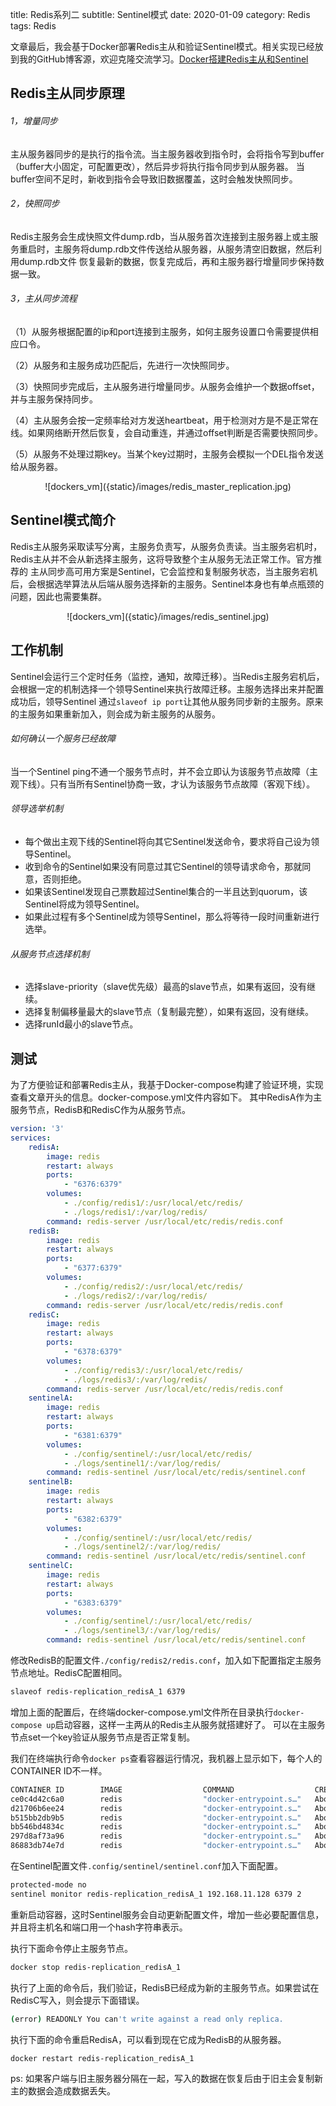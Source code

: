 title: Redis系列二
subtitle: Sentinel模式
date: 2020-01-09
category: Redis
tags: Redis

文章最后，我会基于Docker部署Redis主从和验证Sentinel模式。相关实现已经放到我的GitHub博客源，欢迎克隆交流学习。[Docker搭建Redis主从和Sentinel](https://github.com/boyaziqi/CatsAction/tree/master/examples/redis-replication)

## Redis主从同步原理
###### 1，增量同步
主从服务器同步的是执行的指令流。当主服务器收到指令时，会将指令写到buffer（buffer大小固定，可配置更改），然后异步将执行指令同步到从服务器。
当buffer空间不足时，新收到指令会导致旧数据覆盖，这时会触发快照同步。

###### 2，快照同步
Redis主服务会生成快照文件dump.rdb，当从服务首次连接到主服务器上或主服务重启时，主服务将dump.rdb文件传送给从服务器，从服务清空旧数据，然后利用dump.rdb文件
恢复最新的数据，恢复完成后，再和主服务器行增量同步保持数据一致。

###### 3，主从同步流程
（1）从服务根据配置的ip和port连接到主服务，如何主服务设置口令需要提供相应口令。

（2）从服务和主服务成功匹配后，先进行一次快照同步。

（3）快照同步完成后，主从服务进行增量同步。从服务会维护一个数据offset，并与主服务保持同步。

（4）主从服务会按一定频率给对方发送heartbeat，用于检测对方是不是正常在线。如果网络断开然后恢复，会自动重连，并通过offset判断是否需要快照同步。

（5）从服务不处理过期key。当某个key过期时，主服务会模拟一个DEL指令发送给从服务器。

<center>
![dockers_vm]({static}/images/redis_master_replication.jpg)
</center>

## Sentinel模式简介
Redis主从服务采取读写分离，主服务负责写，从服务负责读。当主服务宕机时，Redis主从并不会从新选择主服务，这将导致整个主从服务无法正常工作。官方推荐的
主从同步高可用方案是Sentinel，它会监控和复制服务状态，当主服务宕机后，会根据选举算法从后端从服务选择新的主服务。Sentinel本身也有单点瓶颈的问题，因此也需要集群。

<center>
![dockers_vm]({static}/images/redis_sentinel.jpg)
</center>

## 工作机制
Sentinel会运行三个定时任务（监控，通知，故障迁移）。当Redis主服务宕机后，会根据一定的机制选择一个领导Sentinel来执行故障迁移。主服务选择出来并配置成功后，领导Sentinel
通过`slaveof ip port`让其他从服务同步新的主服务。原来的主服务如果重新加入，则会成为新主服务的从服务。

###### 如何确认一个服务已经故障
当一个Sentinel ping不通一个服务节点时，并不会立即认为该服务节点故障（主观下线）。只有当所有Sentinel协商一致，才认为该服务节点故障（客观下线）。

###### 领导选举机制
- 每个做出主观下线的Sentinel将向其它Sentinel发送命令，要求将自己设为领导Sentinel。
- 收到命令的Sentinel如果没有同意过其它Sentinel的领导请求命令，那就同意，否则拒绝。
- 如果该Sentinel发现自己票数超过Sentinel集合的一半且达到quorum，该Sentinel将成为领导Sentinel。
- 如果此过程有多个Sentinel成为领导Sentinel，那么将等待一段时间重新进行选举。

###### 从服务节点选择机制
- 选择slave-priority（slave优先级）最高的slave节点，如果有返回，没有继续。
- 选择复制偏移量最大的slave节点（复制最完整），如果有返回，没有继续。
- 选择runId最小的slave节点。

## 测试
为了方便验证和部署Redis主从，我基于Docker-compose构建了验证环境，实现查看文章开头的信息。docker-compose.yml文件内容如下。
其中RedisA作为主服务节点，RedisB和RedisC作为从服务节点。
```yaml
version: '3'
services:
    redisA:
        image: redis
        restart: always
        ports:
            - "6376:6379"
        volumes:
            - ./config/redis1/:/usr/local/etc/redis/
            - ./logs/redis1/:/var/log/redis/
        command: redis-server /usr/local/etc/redis/redis.conf
    redisB:
        image: redis
        restart: always
        ports:
            - "6377:6379"
        volumes:
            - ./config/redis2/:/usr/local/etc/redis/
            - ./logs/redis2/:/var/log/redis/
        command: redis-server /usr/local/etc/redis/redis.conf
    redisC:
        image: redis
        restart: always
        ports:
            - "6378:6379"
        volumes:
            - ./config/redis3/:/usr/local/etc/redis/
            - ./logs/redis3/:/var/log/redis/
        command: redis-server /usr/local/etc/redis/redis.conf
    sentinelA:
        image: redis
        restart: always
        ports:
            - "6381:6379"
        volumes:
            - ./config/sentinel/:/usr/local/etc/redis/
            - ./logs/sentinel1/:/var/log/redis/
        command: redis-sentinel /usr/local/etc/redis/sentinel.conf
    sentinelB:
        image: redis
        restart: always
        ports:
            - "6382:6379"
        volumes:
            - ./config/sentinel/:/usr/local/etc/redis/
            - ./logs/sentinel2/:/var/log/redis/
        command: redis-sentinel /usr/local/etc/redis/sentinel.conf
    sentinelC:
        image: redis
        restart: always
        ports:
            - "6383:6379"
        volumes:
            - ./config/sentinel/:/usr/local/etc/redis/
            - ./logs/sentinel3/:/var/log/redis/
        command: redis-sentinel /usr/local/etc/redis/sentinel.conf
```
修改RedisB的配置文件`./config/redis2/redis.conf`，加入如下配置指定主服务节点地址。RedisC配置相同。
```bash
slaveof redis-replication_redisA_1 6379
```
增加上面的配置后，在终端docker-compose.yml文件所在目录执行`docker-compose up`启动容器，这样一主两从的Redis主从服务就搭建好了。 可以在主服务节点set一个key验证从服务节点是否正常复制。

我们在终端执行命令`docker ps`查看容器运行情况，我机器上显示如下，每个人的CONTAINER ID不一样。
```bash
CONTAINER ID        IMAGE                  COMMAND                  CREATED              STATUS              PORTS                      NAMES
ce0c4d42c6a0        redis                  "docker-entrypoint.s…"   About a minute ago   Up About a minute   0.0.0.0:6376->6379/tcp     redis-replication_redisA_1
d21706b6ee24        redis                  "docker-entrypoint.s…"   About a minute ago   Up About a minute   0.0.0.0:6378->6379/tcp     redis-replication_redisC_1
b515bb2db9b5        redis                  "docker-entrypoint.s…"   About a minute ago   Up About a minute   0.0.0.0:6377->6379/tcp     redis-replication_redisB_1
bb546bd4834c        redis                  "docker-entrypoint.s…"   About a minute ago   Up About a minute   0.0.0.0:6382->6379/tcp     redis-replication_sentinelB_1
297d8af73a96        redis                  "docker-entrypoint.s…"   About a minute ago   Up About a minute   0.0.0.0:6383->6379/tcp     redis-replication_sentinelC_1
86883db74e7d        redis                  "docker-entrypoint.s…"   About a minute ago   Up About a minute   0.0.0.0:6381->6379/tcp     redis-replication_sentinelA_1
```
在Sentinel配置文件`.config/sentinel/sentinel.conf`加入下面配置。
```bash
protected-mode no
sentinel monitor redis-replication_redisA_1 192.168.11.128 6379 2
```
重新启动容器，这时Sentinel服务会自动更新配置文件，增加一些必要配置信息，并且将主机名和端口用一个hash字符串表示。

执行下面命令停止主服务节点。
```bash
docker stop redis-replication_redisA_1
```
执行了上面的命令后，我们验证，RedisB已经成为新的主服务节点。如果尝试在RedisC写入，则会提示下面错误。
```bash
(error) READONLY You can't write against a read only replica.
```
执行下面的命令重启RedisA，可以看到现在它成为RedisB的从服务器。
```bash
docker restart redis-replication_redisA_1
```
ps: 如果客户端与旧主服务器分隔在一起，写入的数据在恢复后由于旧主会复制新主的数据会造成数据丢失。